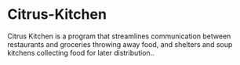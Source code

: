 # Citrus-Kitchen
 Citrus Kitchen is a program that streamlines communication between restaurants and groceries throwing away food, and shelters and soup kitchens collecting food for later distribution..
